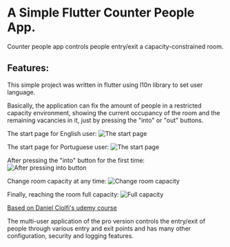 # A Simple Flutter Counter People App.

Counter people app controls people entry/exit a capacity-constrained room.

## Features:

This simple project was written in flutter using l10n library to set user language.

Basically, the application can fix the amount of people in a restricted capacity environment, showing the current occupancy of the room and the remaining vacancies in it, just by pressing the "into" or "out" buttons.

The start page for English user:
![The start page](readme\images\start_en.gif)

The start page for Portuguese user:
![The start page](readme\images\start_pt.gif)

After pressing the "into" button for the first time:
![After pressing into button](readme\images\after_press_into.gif)

Change room capacity at any time:
![Change room capacity](readme\images\alter_capacity.gif)

Finally, reaching the room full capacity:
![Full capacity](readme\images\full_capacity.gif)


[Based on Daniel Ciolfi's udemy course](https://www.udemy.com/share/101Wim3@bL2WBnXJOyqEFUkkRTTFBdyhqzpZ32Q6N7CTpyPFdVlf_9YG0WhJUuuvZelTMLrW/)

The multi-user application of the pro version controls the entry/exit of people through various entry and exit points and has many other configuration, security and logging features.